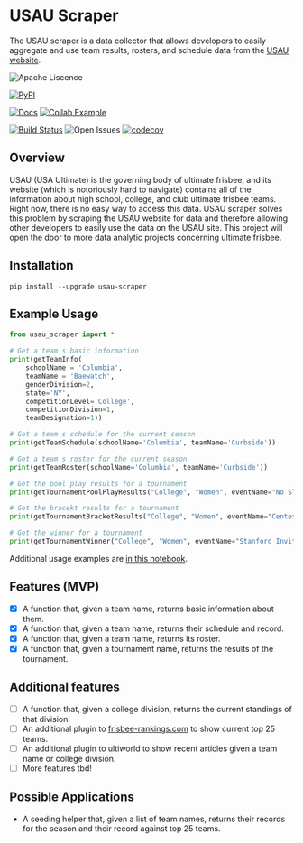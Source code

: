 # USAU Scraper

The USAU scraper is a data collector that allows developers to easily aggregate and use team results, rosters, and schedule data from the [USAU website](https://play.usaultimate.org/events/tournament/?ViewAll=false&IsLeagueType=false&IsClinic=false&FilterByCategory=AE).

![Apache Liscence](https://img.shields.io/github/license/erin2722/usau-scraper?color=f72d2d)

[![PyPI](https://img.shields.io/pypi/v/usau-scraper?color=2d2df7)](https://pypi.org/project/usau-scraper/)

[![Docs](https://img.shields.io/badge/documentation-gh%20pages-%23fffb03)](https://erin2722.github.io/usau-scraper/)
[![Collab Example](https://colab.research.google.com/assets/colab-badge.svg)](https://colab.research.google.com/github/erin2722/usau-scraper/blob/main/examples/usau_scraper_example.ipynb)

[![Build Status](https://github.com/erin2722/usau-scraper/workflows/Build%20Status/badge.svg?branch=main)](https://github.com/erin2722/usau-scraper/actions?query=workflow%3A%22Build+Status%22)
![Open Issues](https://img.shields.io/github/issues/erin2722/usau-scraper?color=f79502)
[![codecov](https://codecov.io/gh/erin2722/usau-scraper/branch/main/graph/badge.svg)](https://codecov.io/gh/erin2722/usau-scraper)

## Overview

USAU (USA Ultimate) is the governing body of ultimate frisbee, and its website (which is notoriously hard to navigate) contains all of the information about high school, college, and club ultimate frisbee teams. Right now, there is no easy way to access this data. USAU scraper solves this problem by scraping the USAU website for data and therefore allowing other developers to easily use the data on the USAU site. This project will open the door to more data analytic projects concerning ultimate frisbee.

## Installation

`pip install --upgrade usau-scraper`

## Example Usage

```python
from usau_scraper import *

# Get a team's basic information
print(getTeamInfo(
    schoolName = 'Columbia',
    teamName = 'Baewatch',
    genderDivision=2,
    state='NY',
    competitionLevel='College',
    competitionDivision=1,
    teamDesignation=1))

# Get a team's schedule for the current season
print(getTeamSchedule(schoolName='Columbia', teamName='Curbside'))

# Get a team's roster for the current season
print(getTeamRoster(schoolName='Columbia', teamName='Curbside'))

# Get the pool play results for a tournament
print(getTournamentPoolPlayResults("College", "Women", eventName="No Sleep Till Brooklyn", season=2023))

# Get the bracekt results for a tournament
print(getTournamentBracketResults("College", "Women", eventName="Centex", season=2022))

# Get the winner for a tournament
print(getTournamentWinner("College", "Women", eventName="Stanford Invite", season=2023))
```

Additional usage examples are [in this notebook](https://colab.research.google.com/github/erin2722/usau-scraper/blob/main/examples/usau_scraper_example.ipynb#scrollTo=20Fjgtxr35ES).

## Features (MVP)

- [x] A function that, given a team name, returns basic information about them.
- [x] A function that, given a team name, returns their schedule and record.
- [x] A function that, given a team name, returns its roster.
- [x] A function that, given a tournament name, returns the results of the tournament.

## Additional features

- [ ] A function that, given a college division, returns the current standings of that division.
- [ ] An additional plugin to [frisbee-rankings.com](http://www.frisbee-rankings.com/) to show current top 25 teams.
- [ ] An additional plugin to ultiworld to show recent articles given a team name or college division.
- [ ] More features tbd!

## Possible Applications

- A seeding helper that, given a list of team names, returns their records for the season and their record against top 25 teams.
